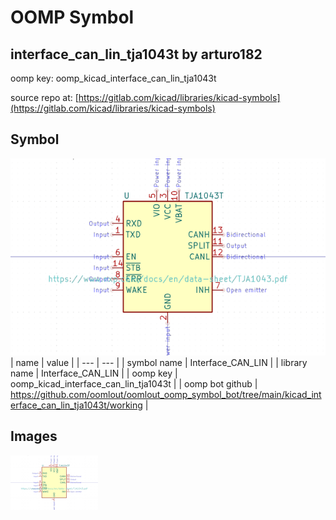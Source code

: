 # OOMP Symbol  
## interface_can_lin_tja1043t  by arturo182  
  
oomp key: oomp_kicad_interface_can_lin_tja1043t  
  
source repo at: [https://gitlab.com/kicad/libraries/kicad-symbols](https://gitlab.com/kicad/libraries/kicad-symbols)  
## Symbol  
  
[![working.png](working_600.png)](working.png)  
| name | value | 
| --- | --- | 
| symbol name | Interface_CAN_LIN | 
| library name | Interface_CAN_LIN | 
| oomp key | oomp_kicad_interface_can_lin_tja1043t | 
| oomp bot github | https://github.com/oomlout/oomlout_oomp_symbol_bot/tree/main/kicad_interface_can_lin_tja1043t/working | 
## Images  
  
[![working.png](working_140.png)](working.png)  
